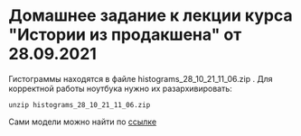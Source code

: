 # Домашнее задание к лекции курса "Истории из продакшена" от 28.09.2021

Гистограммы находятся в файле histograms_28_10_21_11_06.zip . Для корректной работы ноутбука нужно их разархивировать:

`unzip histograms_28_10_21_11_06.zip`

Сами модели можно найти по [ссылке](https://drive.google.com/drive/folders/1CjqyVZ6PqPoYqHlTBYgTzQZAodvDYBm5?usp=sharing)

